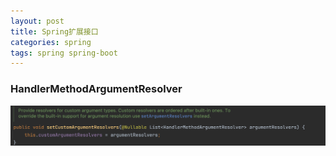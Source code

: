 ```yaml
---
layout: post
title: Spring扩展接口
categories: spring
tags: spring spring-boot
---
```


### HandlerMethodArgumentResolver


![Alt text](../images/a08cc34ff7b24c6c8fe104644cf8c079.png)